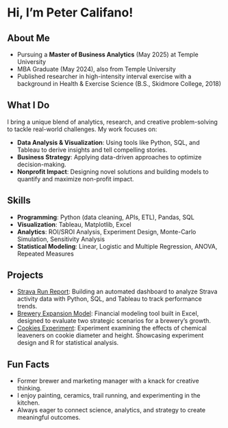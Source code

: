 # Hi, I’m Peter Califano!

## About Me
- Pursuing a **Master of Business Analytics** (May 2025) at Temple University  
- MBA Graduate (May 2024), also from Temple University  
- Published researcher in high-intensity interval exercise with a background in Health & Exercise Science (B.S., Skidmore College, 2018)  

## What I Do
I bring a unique blend of analytics, research, and creative problem-solving to tackle real-world challenges. My work focuses on:
- **Data Analysis & Visualization**: Using tools like Python, SQL, and Tableau to derive insights and tell compelling stories.  
- **Business Strategy**: Applying data-driven approaches to optimize decision-making.
- **Nonprofit Impact**: Designing novel solutions and building models to quantify and maximize non-profit impact.

## Skills
- **Programming**: Python (data cleaning, APIs, ETL), Pandas, SQL  
- **Visualization**: Tableau, Matplotlib, Excel  
- **Analytics**: ROI/SROI Analysis, Experiment Design, Monte-Carlo Simulation, Sensitivity Analysis
- **Statistical Modeling**: Linear, Logistic and Multiple Regression, ANOVA, Repeated Measures

## Projects
- [Strava Run Report](https://github.com/peter-califano/Strava-Run-Report): Building an automated dashboard to analyze Strava activity data with Python, SQL, and Tableau to track performance trends.
- [Brewery Expansion Model](https://github.com/peter-califano/Brewery-Expansion-Model): Financial modeling tool built in Excel, designed to evaluate two strategic scenarios for a brewery’s growth.
- [Cookies Experiment](https://github.com/peter-califano/Cookies-Experiment): Experiment examining the effects of chemical leaveners on cookie diameter and height. Showcasing experiment design and R for statistical analysis.

## Fun Facts
- Former brewer and marketing manager with a knack for creative thinking.  
- I enjoy painting, ceramics, trail running, and experimenting in the kitchen.  
- Always eager to connect science, analytics, and strategy to create meaningful outcomes.
